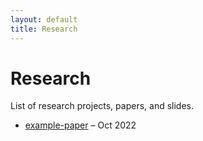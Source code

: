 ```yaml
---
layout: default
title: Research
---
```


<h1>Research</h1>

<p>List of research projects, papers, and slides.</p>

<ul>
  <li><a href="/files/example-paper.pdf">example-paper</a> – Oct 2022</li>
</ul>
